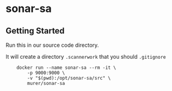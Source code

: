 # sonar-sa

## Getting Started

Run this in our source code directory.

It will create a directory ```.scannerwork``` that you should ```.gitignore```

```shell
    docker run --name sonar-sa --rm -it \
        -p 9000:9000 \
        -v "$(pwd):/opt/sonar-sa/src" \
        murer/sonar-sa
```
